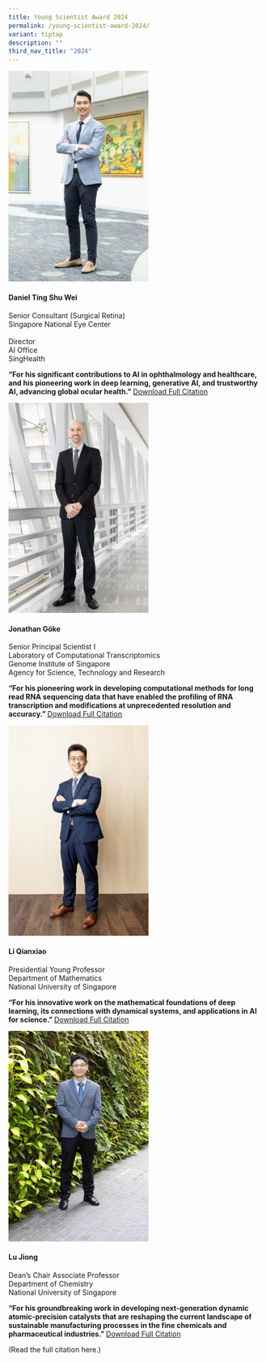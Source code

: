 ```yaml
---
title: Young Scientist Award 2024
permalink: /young-scientist-award-2024/
variant: tiptap
description: ""
third_nav_title: "2024"
---
```

<p></p>
<div class="isomer-image-wrapper">
<img style="width: 55%;" height="auto" width="100%" alt="Daniel Ting Shu Wei" src="/images/Winners/2024/2MB_070824_NRF_YSA_Portraits_098_Edit_FINAL.jpg">
</div>
<h4><strong>Daniel Ting Shu Wei</strong></h4>
<p>Senior Consultant (Surgical Retina)
<br>Singapore National Eye Center
<br>
<br>Director
<br>AI Office
<br>SingHealth</p>
<p><strong>“For his significant contributions to AI in ophthalmology and healthcare, and his pioneering work in deep learning, generative AI, and trustworthy AI, advancing global ocular health." </strong>
<a href="/files/Citations/2024/2024_YSA_Daniel_Ting.pdf" rel="noopener noreferrer nofollow" target="_blank">Download Full Citation</a>
</p>
<p></p>
<p></p>
<div class="isomer-image-wrapper">
<img style="width: 55%;" height="auto" width="100%" alt="Jonathan Göke" src="/images/Winners/2024/2MB_070824_NRF_YSA_Portraits_284_Edit_FINAL.jpg">
</div>
<h4><strong>Jonathan Göke</strong></h4>
<p>Senior Principal Scientist I
<br>Laboratory of Computational Transcriptomics
<br>Genome Institute of Singapore
<br>Agency for Science, Technology and Research</p>
<p><strong>“For his pioneering work in developing computational methods for long read RNA sequencing data that have enabled the profiling of RNA transcription and modifications at unprecedented resolution and accuracy.” </strong>
<a href="/files/Citations/2024/2024_YSA_Jonathan_Goke.pdf" rel="noopener noreferrer nofollow" target="_blank">Download Full Citation</a>
</p>
<p></p>
<p></p>
<div class="isomer-image-wrapper">
<img style="width: 55%;" height="auto" width="100%" alt="Li Qianxiao" src="/images/Winners/2024/2MB_070824_NRF_YSA_Portraits_143_Edit_Edit_FINAL.jpg">
</div>
<h4><strong>Li Qianxiao</strong></h4>
<p>Presidential Young Professor
<br>Department of Mathematics
<br>National University of Singapore</p>
<p><strong>“For his innovative work on the mathematical foundations of deep learning, its connections with dynamical systems, and applications in AI for science.” </strong>
<a href="/files/Citations/2024/2024_YSA_Li_Qianxiao.pdf" rel="noopener noreferrer nofollow" target="_blank">Download Full Citation</a>
</p>
<p></p>
<p></p>
<div class="isomer-image-wrapper">
<img style="width: 55%;" height="auto" width="100%" alt="Lu Jiong" src="/images/Winners/2024/2MB_070824_NRF_YSA_Portraits_398_Edit_Edit_FINAL.jpg">
</div>
<h4><strong>Lu Jiong</strong></h4>
<p>Dean’s Chair Associate Professor
<br>Department of Chemistry
<br>National University of Singapore</p>
<p><strong>“For his groundbreaking work in developing next-generation dynamic atomic-precision catalysts that are reshaping the current landscape of sustainable manufacturing processes in the fine chemicals and pharmaceutical industries.” </strong>
<a href="/files/Citations/2024/2024_YSA_Lu_Jiong.pdf" rel="noopener noreferrer nofollow" target="_blank">Download Full Citation</a>
</p>
<p>(Read the full citation here.)</p>